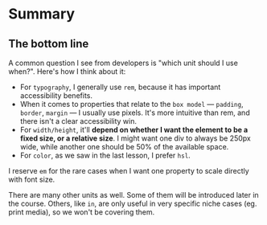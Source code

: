 # Summary

## The bottom line

A common question I see from developers is "which unit should I use when?". Here's how I think about it:

- For `typography`, I generally use `rem`, because it has important accessibility benefits.
- When it comes to properties that relate to the `box model` — `padding`, `border`, `margin` — I usually use pixels. It's more intuitive than rem, and there isn't a clear accessibility win.
- For `width/height`, it'll **depend on whether I want the element to be a fixed size, or a relative size**. I might want one div to always be 250px wide, while another one should be 50% of the available space.
- For `color`, as we saw in the last lesson, I prefer `hsl`.

I reserve `em` for the rare cases when I want one property to scale directly with font size.

There are many other units as well. Some of them will be introduced later in the course. Others, like `in`, are only useful in very specific niche cases (eg. print media), so we won't be covering them.